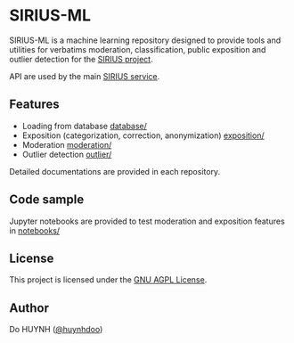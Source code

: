 # SIRIUS-ML

SIRIUS-ML is a machine learning repository designed to provide tools and utilities for verbatims moderation, classification, public exposition and outlier detection for the [SIRIUS project](https://beta.gouv.fr/startups/sirius.html).

API are used by the main [SIRIUS service](https://github.com/mission-apprentissage/sirius).

## Features

- Loading from database [database/](https://github.com/mission-apprentissage/sirius-ml/tree/main/database)
- Exposition (categorization, correction, anonymization) [exposition/](https://github.com/mission-apprentissage/sirius-ml/tree/main/exposition)
- Moderation [moderation/](https://github.com/mission-apprentissage/sirius-ml/tree/main/moderation)
- Outlier detection [outlier/](https://github.com/mission-apprentissage/sirius-ml/tree/main/outlier)

Detailed documentations are provided in each repository.

## Code sample

Jupyter notebooks are provided to test moderation and exposition features in [notebooks/](https://github.com/mission-apprentissage/sirius-ml/tree/main/notebooks)


## License

This project is licensed under the [GNU AGPL License](https://www.gnu.org/licenses/agpl-3.0.fr.html#license-text).

## Author

Do HUYNH ([@huynhdoo](https://github.com/huynhdoo))